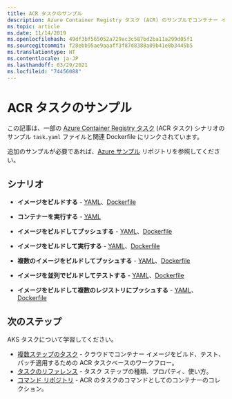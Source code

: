 ```yaml
---
title: ACR タスクのサンプル
description: Azure Container Registry タスク (ACR) のサンプルでコンテナー イメージをビルド、実行、パッチ適用する
ms.topic: article
ms.date: 11/14/2019
ms.openlocfilehash: 49df3bf565052a729ac3c587bd2ba11a299d05f1
ms.sourcegitcommit: f28ebb95ae9aaaff3f87d8388a09b41e0b3445b5
ms.translationtype: HT
ms.contentlocale: ja-JP
ms.lasthandoff: 03/29/2021
ms.locfileid: "74456088"
---
```

# <a name="acr-tasks-samples"></a>ACR タスクのサンプル

この記事は、一部の [Azure Container Registry タスク](container-registry-tasks-overview.md) (ACR タスク) シナリオのサンプル `task.yaml` ファイルと関連 Dockerfile にリンクされています。 

追加のサンプルが必要であれば、[Azure サンプル][task-examples] リポジトリを参照してください。

## <a name="scenarios"></a>シナリオ

* **イメージをビルドする** - [YAML](https://github.com/Azure-Samples/acr-tasks/blob/master/build-hello-world.yaml)、[Dockerfile](https://github.com/Azure-Samples/acr-tasks/blob/master/hello-world.dockerfile)

* **コンテナーを実行する** - [YAML](https://github.com/Azure-Samples/acr-tasks/blob/master/bash-echo.yaml)

* **イメージをビルドしてプッシュする** - [YAML](https://github.com/Azure-Samples/acr-tasks/blob/master/build-push-hello-world.yaml)、[Dockerfile](https://github.com/Azure-Samples/acr-tasks/blob/master/hello-world.dockerfile)

* **イメージをビルドして実行する** - [YAML](https://github.com/Azure-Samples/acr-tasks/blob/master/build-run-hello-world.yaml)、[Dockerfile](https://github.com/Azure-Samples/acr-tasks/blob/master/hello-world.dockerfile)

* **複数のイメージをビルドしてプッシュする** -  [YAML](https://github.com/Azure-Samples/acr-tasks/blob/master/build-push-hello-world-multi.yaml)、[Dockerfile](https://github.com/Azure-Samples/acr-tasks/blob/master/hello-world.dockerfile)

* **イメージを並列でビルドしてテストする** -  [YAML](https://github.com/Azure-Samples/acr-tasks/blob/master/when-parallel.yaml)、[Dockerfile](https://github.com/Azure-Samples/acr-tasks/blob/master/hello-world.dockerfile)

* **イメージをビルドして複数のレジストリにプッシュする** - [YAML](https://github.com/Azure-Samples/acr-tasks/blob/master/multipleRegistries/testtask.yaml)、[Dockerfile](https://github.com/Azure-Samples/acr-tasks/blob/master/multipleRegistries/hello-world.dockerfile)


## <a name="next-steps"></a>次のステップ

AKS タスクについて学習してください。

* [複数ステップのタスク](container-registry-tasks-multi-step.md) - クラウドでコンテナー イメージをビルド、テスト、パッチ適用するための ACR タスクベースのワークフロー。
* [タスクのリファレンス](container-registry-tasks-reference-yaml.md) - タスク ステップの種類、プロパティ、使い方。
* [コマンド リポジトリ](https://github.com/AzureCR/cmd) - ACR のタスクのコマンドとしてのコンテナーのコレクション。


<!-- LINKS - External -->
[task-examples]: https://github.com/Azure-Samples/acr-tasks
